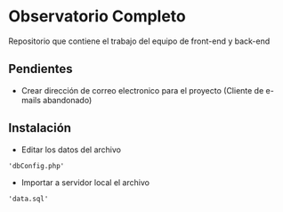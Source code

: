 # Observatorio Completo

Repositorio que contiene el trabajo del equipo de front-end y back-end

## Pendientes

* Crear dirección de correo electronico para el proyecto (Cliente de e-mails abandonado)

## Instalación

* Editar los datos del archivo

```
'dbConfig.php'
```

* Importar a servidor local el archivo

```
'data.sql'
```
